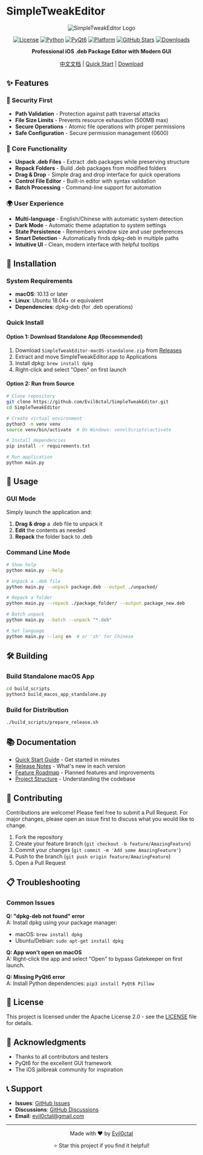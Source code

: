 # SimpleTweakEditor

<div align="center">

![SimpleTweakEditor Logo](https://img.shields.io/badge/SimpleTweakEditor-v1.0.0-blue?style=for-the-badge&logo=apple&logoColor=white)

[![License](https://img.shields.io/github/license/Evil0ctal/SimpleTweakEditor?style=flat-square)](LICENSE)
[![Python](https://img.shields.io/badge/Python-3.8%2B-blue?style=flat-square&logo=python&logoColor=white)](https://www.python.org/)
[![PyQt6](https://img.shields.io/badge/PyQt6-6.0%2B-green?style=flat-square&logo=qt&logoColor=white)](https://pypi.org/project/PyQt6/)
[![Platform](https://img.shields.io/badge/Platform-macOS%20%7C%20Linux-lightgrey?style=flat-square)](https://github.com/Evil0ctal/SimpleTweakEditor)
[![GitHub Stars](https://img.shields.io/github/stars/Evil0ctal/SimpleTweakEditor?style=flat-square)](https://github.com/Evil0ctal/SimpleTweakEditor/stargazers)
[![Downloads](https://img.shields.io/github/downloads/Evil0ctal/SimpleTweakEditor/total?style=flat-square)](https://github.com/Evil0ctal/SimpleTweakEditor/releases)

**Professional iOS .deb Package Editor with Modern GUI**

[中文文档](README.md) | [Quick Start](QUICK_START.md) | [Download](https://github.com/Evil0ctal/SimpleTweakEditor/releases)

</div>

## ✨ Features

### 🔐 Security First
- **Path Validation** - Protection against path traversal attacks
- **File Size Limits** - Prevents resource exhaustion (500MB max)
- **Secure Operations** - Atomic file operations with proper permissions
- **Safe Configuration** - Secure permission management (0600)

### 🎯 Core Functionality
- **Unpack .deb Files** - Extract .deb packages while preserving structure
- **Repack Folders** - Build .deb packages from modified folders
- **Drag & Drop** - Simple drag and drop interface for quick operations
- **Control File Editor** - Built-in editor with syntax validation
- **Batch Processing** - Command-line support for automation

### 🌍 User Experience
- **Multi-language** - English/Chinese with automatic system detection
- **Dark Mode** - Automatic theme adaptation to system settings
- **State Persistence** - Remembers window size and user preferences
- **Smart Detection** - Automatically finds dpkg-deb in multiple paths
- **Intuitive UI** - Clean, modern interface with helpful tooltips

## 🚀 Installation

### System Requirements
- **macOS**: 10.13 or later
- **Linux**: Ubuntu 18.04+ or equivalent
- **Dependencies**: dpkg-deb (for .deb operations)

### Quick Install

#### Option 1: Download Standalone App (Recommended)
1. Download `SimpleTweakEditor-macOS-standalone.zip` from [Releases](https://github.com/Evil0ctal/SimpleTweakEditor/releases)
2. Extract and move SimpleTweakEditor.app to Applications
3. Install dpkg: `brew install dpkg`
4. Right-click and select "Open" on first launch

#### Option 2: Run from Source
```bash
# Clone repository
git clone https://github.com/Evil0ctal/SimpleTweakEditor.git
cd SimpleTweakEditor

# Create virtual environment
python3 -m venv venv
source venv/bin/activate  # On Windows: venv\Scripts\activate

# Install dependencies
pip install -r requirements.txt

# Run application
python main.py
```

## 📖 Usage

### GUI Mode
Simply launch the application and:
1. **Drag & drop** a .deb file to unpack it
2. **Edit** the contents as needed
3. **Repack** the folder back to .deb

### Command Line Mode
```bash
# Show help
python main.py --help

# Unpack a .deb file
python main.py --unpack package.deb --output ./unpacked/

# Repack a folder
python main.py --repack ./package_folder/ --output package_new.deb

# Batch unpack
python main.py --batch --unpack "*.deb"

# Set language
python main.py --lang en  # or 'zh' for Chinese
```

## 🛠️ Building

### Build Standalone macOS App
```bash
cd build_scripts
python3 build_macos_app_standalone.py
```

### Build for Distribution
```bash
./build_scripts/prepare_release.sh
```

## 📚 Documentation

- [Quick Start Guide](QUICK_START.md) - Get started in minutes
- [Release Notes](RELEASE_NOTES.md) - What's new in each version
- [Feature Roadmap](FEATURE_ROADMAP.md) - Planned features and improvements
- [Project Structure](PROJECT_STRUCTURE.md) - Understanding the codebase

## 🤝 Contributing

Contributions are welcome! Please feel free to submit a Pull Request. For major changes, please open an issue first to discuss what you would like to change.

1. Fork the repository
2. Create your feature branch (`git checkout -b feature/AmazingFeature`)
3. Commit your changes (`git commit -m 'Add some AmazingFeature'`)
4. Push to the branch (`git push origin feature/AmazingFeature`)
5. Open a Pull Request

## 📋 Troubleshooting

### Common Issues

**Q: "dpkg-deb not found" error**  
A: Install dpkg using your package manager:
- macOS: `brew install dpkg`
- Ubuntu/Debian: `sudo apt-get install dpkg`

**Q: App won't open on macOS**  
A: Right-click the app and select "Open" to bypass Gatekeeper on first launch.

**Q: Missing PyQt6 error**  
A: Install Python dependencies: `pip3 install PyQt6 Pillow`

## 📄 License

This project is licensed under the Apache License 2.0 - see the [LICENSE](LICENSE) file for details.

## 🙏 Acknowledgments

- Thanks to all contributors and testers
- PyQt6 for the excellent GUI framework
- The iOS jailbreak community for inspiration

## 📞 Support

- **Issues**: [GitHub Issues](https://github.com/Evil0ctal/SimpleTweakEditor/issues)
- **Discussions**: [GitHub Discussions](https://github.com/Evil0ctal/SimpleTweakEditor/discussions)
- **Email**: evil0ctal@gmail.com

---

<div align="center">

Made with ❤️ by [Evil0ctal](https://github.com/Evil0ctal)

⭐ Star this project if you find it helpful!

</div>